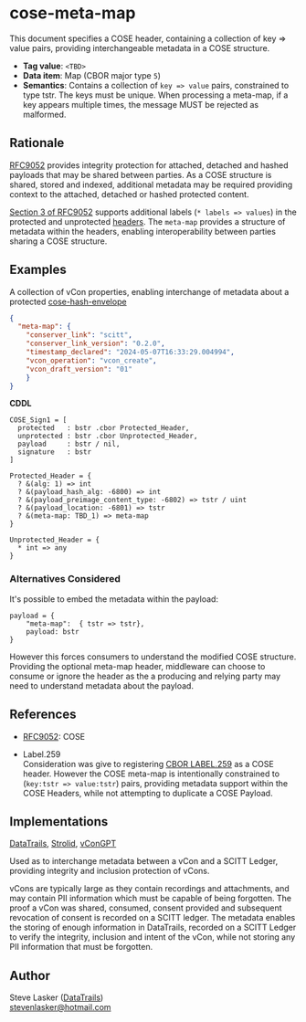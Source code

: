 # cose-meta-map

This document specifies a COSE header, containing a collection of key => value pairs, providing interchangeable metadata in a COSE structure.

- **Tag value**: `<TBD>`
- **Data item**: Map (CBOR major type `5`)
- **Semantics**: Contains a collection of `key => value` pairs, constrained to type tstr.
The keys must be unique.
When processing a meta-map, if a key appears multiple times, the message MUST be rejected as malformed.

## Rationale

[RFC9052](https://datatracker.ietf.org/doc/rfc9052/) provides integrity protection for attached, detached and hashed payloads that may be shared between parties.
As a COSE structure is shared, stored and indexed, additional metadata may be required providing context to the attached, detached or hashed protected content.

[Section 3 of RFC9052](https://www.rfc-editor.org/rfc/rfc9052.html#name-header-parameters) supports additional labels (`* labels => values`) in the protected and unprotected [headers](https://www.rfc-editor.org/rfc/rfc9052#header-parameters).
The `meta-map` provides a structure of metadata within the headers, enabling interoperability between parties sharing a COSE structure.

## Examples

A collection of vCon properties, enabling interchange of metadata about a protected [cose-hash-envelope](https://datatracker.ietf.org/doc/draft-ietf-cose-hash-envelope/)
~~~json
{
  "meta-map": {
    "conserver_link": "scitt",
    "conserver_link_version": "0.2.0",
    "timestamp_declared": "2024-05-07T16:33:29.004994",
    "vcon_operation": "vcon_create",
    "vcon_draft_version": "01"
    }
}
~~~

**CDDL**

~~~cddl
COSE_Sign1 = [
  protected   : bstr .cbor Protected_Header,
  unprotected : bstr .cbor Unprotected_Header,
  payload     : bstr / nil,
  signature   : bstr
]

Protected_Header = {
  ? &(alg: 1) => int
  ? &(payload_hash_alg: -6800) => int
  ? &(payload_preimage_content_type: -6802) => tstr / uint
  ? &(payload_location: -6801) => tstr
  ? &(meta-map: TBD_1) => meta-map
}

Unprotected_Header = {
  * int => any
}
~~~

### Alternatives Considered

It's possible to embed the metadata within the payload:

```cddl
payload = {
    "meta-map":  { tstr => tstr},
    payload: bstr
}
```

However this forces consumers to understand the modified COSE structure.
Providing the optional meta-map header, middleware can choose to consume or ignore the header as the a producing and relying party may need to understand metadata about the payload.

## References

- [RFC9052](https://datatracker.ietf.org/doc/rfc9052/): COSE

- Label.259  
Consideration was give to registering [CBOR LABEL.259](https://github.com/shanewholloway/js-cbor-codec/blob/master/docs/CBOR-259-spec--explicit-maps.md) as a COSE header.
However the COSE meta-map is intentionally constrained to (`key:tstr => value:tstr`) pairs, providing metadata support within the COSE Headers, while not attempting to duplicate a COSE Payload.

## Implementations

[DataTrails](https://www.datatrails.ai/), [Strolid](https://strolid.com/), [vConGPT](https://vcongpt.com/)

Used as to interchange metadata between a vCon and a SCITT Ledger, providing integrity and inclusion protection of vCons.

vCons are typically large as they contain recordings and attachments, and may contain PII information which must be capable of being forgotten.
The proof a vCon was shared, consumed, consent provided and subsequent revocation of consent is recorded on a SCITT ledger.
The metadata enables the storing of enough information in DataTrails, recorded on a SCITT Ledger to verify the integrity, inclusion and intent of the vCon, while not storing any PII information that must be forgotten.

## Author

Steve Lasker ([DataTrails](https://www.datatrails.ai/))  
stevenlasker@hotmail.com
